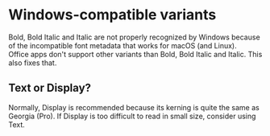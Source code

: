 # Windows-compatible variants
Bold, Bold Italic and Italic are not properly recognized by Windows because of the incompatible font metadata that works for macOS (and Linux).  
Office apps don't support other variants than Bold, Bold Italic and Italic. This also fixes that.

## Text or Display?
Normally, Display is recommended because its kerning is quite the same as Georgia (Pro). If Display is too difficult to read in small size, consider using Text.
